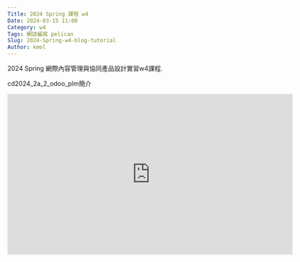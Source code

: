 ```yaml
---
Title: 2024 Spring 課程 w4
Date: 2024-03-15 11:00
Category: w4
Tags: 網誌編寫 pelican
Slug: 2024-Spring-w4-blog-tutorial
Author: kmol
---
```


2024 Spring 網際內容管理與協同產品設計實習w4課程.

<!-- PELICAN_END_SUMMARY -->

cd2024_2a_2_odoo_plm簡介
<iframe src="https://nfuedu-my.sharepoint.com/personal/41123123_nfu_edu_tw/_layouts/15/embed.aspx?UniqueId=27d4f202-33b1-4a9e-8b88-4824b102519e&embed=%7B%22ust%22%3Atrue%2C%22hv%22%3A%22CopyEmbedCode%22%7D&referrer=StreamWebApp&referrerScenario=EmbedDialog.Create" width="640" height="360" frameborder="0" scrolling="no" allowfullscreen title="cd2024_2a_2_odoo_plm簡介 (1).mp4"></iframe>